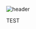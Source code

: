 ![header](https://capsule-render.vercel.app/api?type=waving&color=auto&height=300&section=header&text=Seongyeon%20kim&fontSize=70)

<!--   <a href="https://velog.io/@tjddus0302/series" target="_blank"><img src="https://img.shields.io/badge/Velog-20c997?style=flat-square&logo=Vimeo&logoColor=white"/></a> 
  <a href="mailto:tjddus0302@gmail.com" target="_blank"><img src="https://img.shields.io/badge/Gmail-EA4335?style=flat-square&logo=Gmail&logoColor=white"/></a>

 -->

TEST
